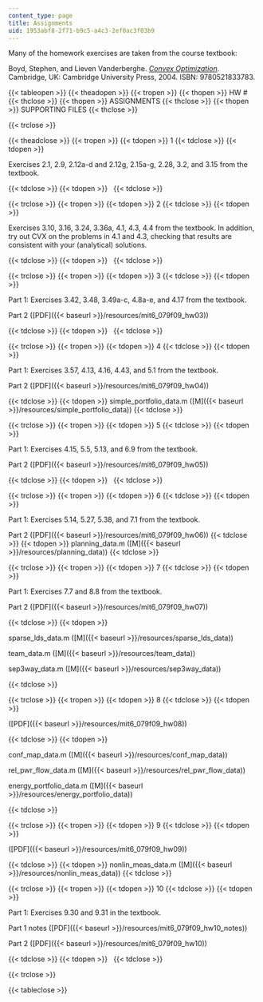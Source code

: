 ```yaml
---
content_type: page
title: Assignments
uid: 1953abf8-2f71-b9c5-a4c3-2ef0ac3f03b9
---
```


Many of the homework exercises are taken from the course textbook:

Boyd, Stephen, and Lieven Vanderberghe. _[Convex Optimization](http://www.stanford.edu/~boyd/cvxbook/)_. Cambridge, UK: Cambridge University Press, 2004. ISBN: 9780521833783.

{{< tableopen >}}
{{< theadopen >}}
{{< tropen >}}
{{< thopen >}}
HW #
{{< thclose >}}
{{< thopen >}}
ASSIGNMENTS
{{< thclose >}}
{{< thopen >}}
SUPPORTING FILES
{{< thclose >}}

{{< trclose >}}

{{< theadclose >}}
{{< tropen >}}
{{< tdopen >}}
1
{{< tdclose >}}
{{< tdopen >}}


Exercises 2.1, 2.9, 2.12a-d and 2.12g, 2.15a-g, 2.28, 3.2, and 3.15 from the textbook.


{{< tdclose >}}
{{< tdopen >}}
 
{{< tdclose >}}

{{< trclose >}}
{{< tropen >}}
{{< tdopen >}}
2
{{< tdclose >}}
{{< tdopen >}}


Exercises 3.10, 3.16, 3.24, 3.36a, 4.1, 4.3, 4.4 from the textbook. In addition, try out CVX on the problems in 4.1 and 4.3, checking that results are consistent with your (analytical) solutions.


{{< tdclose >}}
{{< tdopen >}}
 
{{< tdclose >}}

{{< trclose >}}
{{< tropen >}}
{{< tdopen >}}
3
{{< tdclose >}}
{{< tdopen >}}


Part 1: Exercises 3.42, 3.48, 3.49a-c, 4.8a-e, and 4.17 from the textbook.

Part 2 ([PDF]({{< baseurl >}}/resources/mit6_079f09_hw03))


{{< tdclose >}}
{{< tdopen >}}
 
{{< tdclose >}}

{{< trclose >}}
{{< tropen >}}
{{< tdopen >}}
4
{{< tdclose >}}
{{< tdopen >}}


Part 1: Exercises 3.57, 4.13, 4.16, 4.43, and 5.1 from the textbook.

Part 2 ([PDF]({{< baseurl >}}/resources/mit6_079f09_hw04))


{{< tdclose >}}
{{< tdopen >}}
simple\_portfolio\_data.m ([M]({{< baseurl >}}/resources/simple_portfolio_data))
{{< tdclose >}}

{{< trclose >}}
{{< tropen >}}
{{< tdopen >}}
5
{{< tdclose >}}
{{< tdopen >}}


Part 1: Exercises 4.15, 5.5, 5.13, and 6.9 from the textbook.

Part 2 ([PDF]({{< baseurl >}}/resources/mit6_079f09_hw05))


{{< tdclose >}}
{{< tdopen >}}
 
{{< tdclose >}}

{{< trclose >}}
{{< tropen >}}
{{< tdopen >}}
6
{{< tdclose >}}
{{< tdopen >}}


Part 1: Exercises 5.14, 5.27, 5.38, and 7.1 from the textbook.

Part 2 ([PDF]({{< baseurl >}}/resources/mit6_079f09_hw06))
{{< tdclose >}}
{{< tdopen >}}
planning\_data.m ([M]({{< baseurl >}}/resources/planning_data))
{{< tdclose >}}

{{< trclose >}}
{{< tropen >}}
{{< tdopen >}}
7
{{< tdclose >}}
{{< tdopen >}}


Part 1: Exercises 7.7 and 8.8 from the textbook.

Part 2 ([PDF]({{< baseurl >}}/resources/mit6_079f09_hw07))


{{< tdclose >}}
{{< tdopen >}}


sparse\_lds\_data.m ([M]({{< baseurl >}}/resources/sparse_lds_data))

team\_data.m ([M]({{< baseurl >}}/resources/team_data))

sep3way\_data.m ([M]({{< baseurl >}}/resources/sep3way_data))


{{< tdclose >}}

{{< trclose >}}
{{< tropen >}}
{{< tdopen >}}
8
{{< tdclose >}}
{{< tdopen >}}


([PDF]({{< baseurl >}}/resources/mit6_079f09_hw08))


{{< tdclose >}}
{{< tdopen >}}


conf\_map\_data.m ([M]({{< baseurl >}}/resources/conf_map_data))

rel\_pwr\_flow\_data.m ([M]({{< baseurl >}}/resources/rel_pwr_flow_data))

energy\_portfolio\_data.m ([M]({{< baseurl >}}/resources/energy_portfolio_data))


{{< tdclose >}}

{{< trclose >}}
{{< tropen >}}
{{< tdopen >}}
9
{{< tdclose >}}
{{< tdopen >}}


([PDF]({{< baseurl >}}/resources/mit6_079f09_hw09))


{{< tdclose >}}
{{< tdopen >}}
nonlin\_meas\_data.m ([M]({{< baseurl >}}/resources/nonlin_meas_data))
{{< tdclose >}}

{{< trclose >}}
{{< tropen >}}
{{< tdopen >}}
10
{{< tdclose >}}
{{< tdopen >}}


Part 1: Exercises 9.30 and 9.31 in the textbook.

Part 1 notes ([PDF]({{< baseurl >}}/resources/mit6_079f09_hw10_notes))

Part 2 ([PDF]({{< baseurl >}}/resources/mit6_079f09_hw10))


{{< tdclose >}}
{{< tdopen >}}
 
{{< tdclose >}}

{{< trclose >}}

{{< tableclose >}}